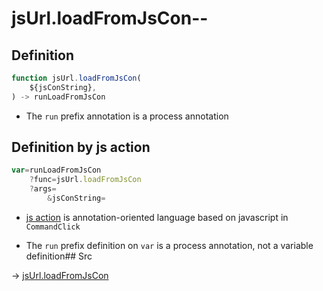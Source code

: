# jsUrl.loadFromJsCon--

## Definition

```js.js
function jsUrl.loadFromJsCon(
	${jsConString},
) -> runLoadFromJsCon
```

- The `run` prefix annotation is a process annotation
## Definition by js action

```js.js
var=runLoadFromJsCon
	?func=jsUrl.loadFromJsCon
	?args=
		&jsConString=
```

- [js action](#) is annotation-oriented language based on javascript in `CommandClick`

- The `run` prefix definition on `var` is a process annotation, not a variable definition## Src

-> [jsUrl.loadFromJsCon](https://github.com/puutaro/CommandClick/blob/master/app/src/main/java/com/puutaro/commandclick/fragment_lib/terminal_fragment/js_interface/JsUrl.kt#L161)


